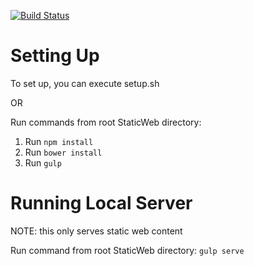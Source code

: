 [![Build Status](https://travis-ci.org/RPISDD/StaticWeb.svg)](https://travis-ci.org/RPISDD/StaticWeb)

# Setting Up
To set up, you can execute setup.sh

OR


Run commands from root StaticWeb directory:

1. Run `npm install`
2. Run `bower install`
3. Run `gulp`

# Running Local Server
NOTE: this only serves static web content

Run command from root StaticWeb directory: `gulp serve`
